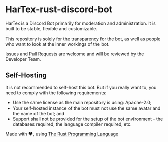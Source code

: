 # HarTex-rust-discord-bot

HarTex is a Discord Bot primarily for moderation and administration. It is built to be stable, flexible and customizable.

This repository is solely for the transparency for the bot, as well as people who want to look at the inner workings of the bot.

Issues and Pull Requests are welcome and will be reviewed by the Developer Team.

## Self-Hosting

It is not recommended to self-host this bot. But if you really want to, you need to comply with the following requirements:

- Use the same license as the main repository is using: Apache-2.0;
- Your self-hosted instance of the bot must not use the same avatar and the name of the bot; and
- Support shall not be provided for the setup of the bot environment - the databases required, the language compiler required, etc.

Made with :heart:, using [The Rust Programming Language](https://www.rust-lang.org/)
